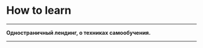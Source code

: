 # How to learn
--------------
**Одностраничный лендинг, о техниках самообучения.**

--------------



